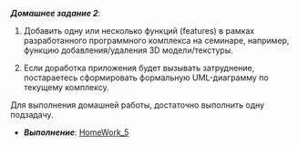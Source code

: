 ***Домашнее задание 2***:


1. Добавить одну или несколько функций (features) в рамках разработанного программного комплекса на семинаре, например, функцию добавления/удаления 3D модели/текстуры.

2. Если доработка приложения будет вызывать затруднение, постараетесь сформировать формальную UML-диаграмму по текущему комплексу.

Для выполнения домашней работы, достаточно выполнить одну подзадачу.
 
    
 * ***Выполнение***: [HomeWork_5](https://github.com/STGorbunovDA/SoftwareArchitecture/tree/main/HomeWork_5/GraphicsEditor)
